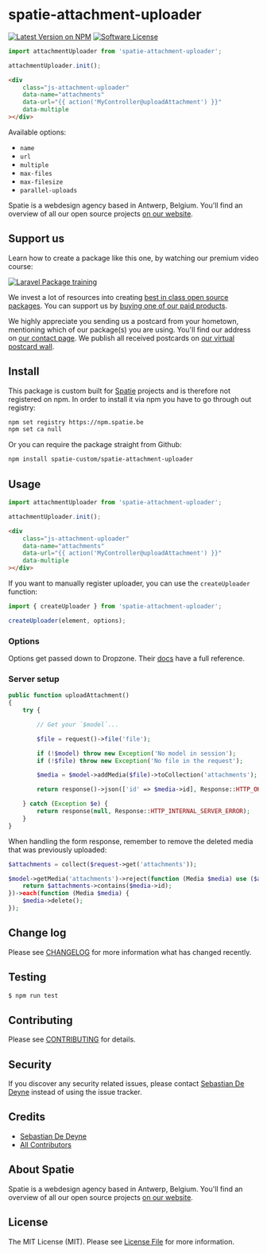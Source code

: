 # spatie-attachment-uploader

[![Latest Version on NPM](https://img.shields.io/npm/v/spatie-attachment-uploader.svg?style=flat-square)](https://npmjs.com/package/spatie-attachment-uploader)
[![Software License](https://img.shields.io/badge/license-MIT-brightgreen.svg?style=flat-square)](LICENSE.md)

```js
import attachmentUploader from 'spatie-attachment-uploader';

attachmentUploader.init();
```

```html
<div
    class="js-attachment-uploader"
    data-name="attachments"
    data-url="{{ action('MyController@uploadAttachment') }}"
    data-multiple
></div>
```

Available options:

- `name`
- `url`
- `multiple`
- `max-files`
- `max-filesize`
- `parallel-uploads`

Spatie is a webdesign agency based in Antwerp, Belgium. You'll find an overview of all our open source projects [on our website](https://spatie.be/opensource).

## Support us

Learn how to create a package like this one, by watching our premium video course:

[![Laravel Package training](https://spatie.be/github/package-training.jpg)](https://laravelpackage.training)

We invest a lot of resources into creating [best in class open source packages](https://spatie.be/open-source). You can support us by [buying one of our paid products](https://spatie.be/open-source/support-us).

We highly appreciate you sending us a postcard from your hometown, mentioning which of our package(s) you are using. You'll find our address on [our contact page](https://spatie.be/about-us). We publish all received postcards on [our virtual postcard wall](https://spatie.be/open-source/postcards).

## Install

This package is custom built for [Spatie](https://spatie.be) projects and is therefore not registered on npm.
In order to install it via npm you have to go through out registry:

```bash
npm set registry https://npm.spatie.be
npm set ca null
```

Or you can require the package straight from Github:

```bash
npm install spatie-custom/spatie-attachment-uploader
```

## Usage

```js
import attachmentUploader from 'spatie-attachment-uploader';

attachmentUploader.init();
```

```html
<div
    class="js-attachment-uploader"
    data-name="attachments"
    data-url="{{ action('MyController@uploadAttachment') }}"
    data-multiple
></div>
```

If you want to manually register uploader, you can use the `createUploader` function:

```js
import { createUploader } from 'spatie-attachment-uploader';

createUploader(element, options);
```

### Options

Options get passed down to Dropzone. Their [docs](http://www.dropzonejs.com/#configuration) have a full reference.

### Server setup

```php
public function uploadAttachment()
{
    try {

        // Get your `$model`...

        $file = request()->file('file');

        if (!$model) throw new Exception('No model in session');
        if (!$file) throw new Exception('No file in the request');

        $media = $model->addMedia($file)->toCollection('attachments');

        return response()->json(['id' => $media->id], Response::HTTP_OK);

    } catch (Exception $e) {
        return response(null, Response::HTTP_INTERNAL_SERVER_ERROR);
    }
}
```

When handling the form response, remember to remove the deleted media that was previously uploaded:

```php
$attachments = collect($request->get('attachments'));

$model->getMedia('attachments')->reject(function (Media $media) use ($attachments) {
    return $attachments->contains($media->id);
})->each(function (Media $media) {
    $media->delete();
});
```

## Change log

Please see [CHANGELOG](CHANGELOG.md) for more information what has changed recently.

## Testing

``` bash
$ npm run test
```

## Contributing

Please see [CONTRIBUTING](CONTRIBUTING.md) for details.

## Security

If you discover any security related issues, please contact [Sebastian De Deyne](https://github.com/sebastiandedeyne) instead of using the issue tracker.

## Credits

- [Sebastian De Deyne](https://github.com/sebastiandedeyne)
- [All Contributors](../../contributors)

## About Spatie
Spatie is a webdesign agency based in Antwerp, Belgium. You'll find an overview of all our open source projects [on our website](https://spatie.be/opensource).

## License

The MIT License (MIT). Please see [License File](LICENSE.md) for more information.
